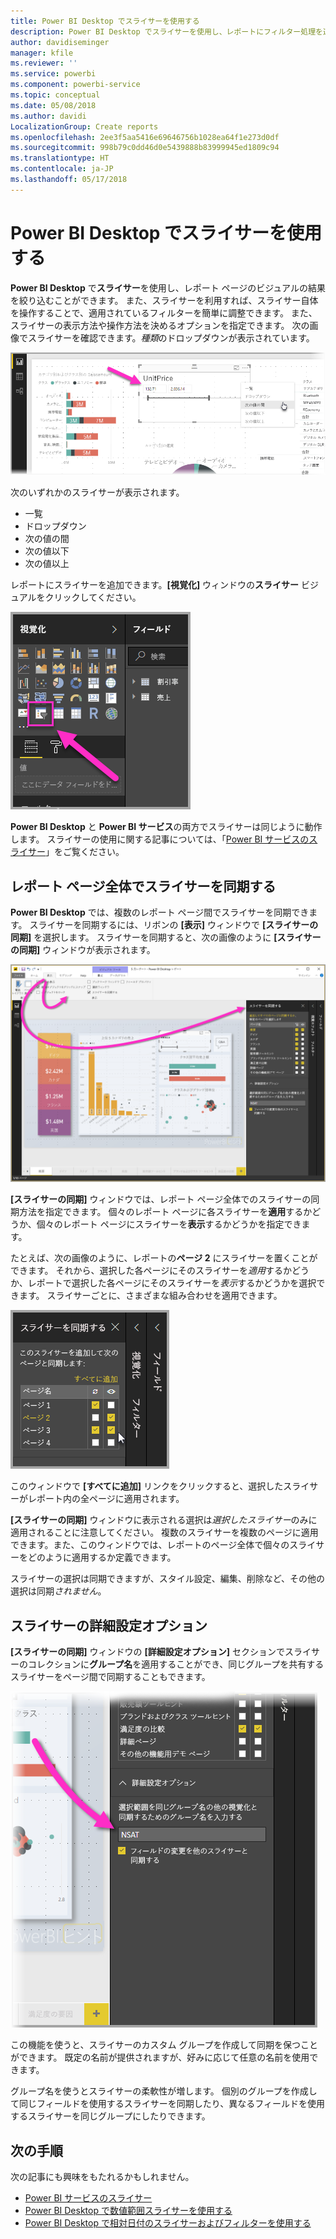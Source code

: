 ```yaml
---
title: Power BI Desktop でスライサーを使用する
description: Power BI Desktop でスライサーを使用し、レポートにフィルター処理を適用したり、レポートを強調表示したり、カスタマイズしたりできます。
author: davidiseminger
manager: kfile
ms.reviewer: ''
ms.service: powerbi
ms.component: powerbi-service
ms.topic: conceptual
ms.date: 05/08/2018
ms.author: davidi
LocalizationGroup: Create reports
ms.openlocfilehash: 2ee3f5aa5416e69646756b1028ea64f1e273d0df
ms.sourcegitcommit: 998b79c0dd46d0e5439888b83999945ed1809c94
ms.translationtype: HT
ms.contentlocale: ja-JP
ms.lasthandoff: 05/17/2018
---
```

# <a name="using-slicers-power-bi-desktop"></a>Power BI Desktop でスライサーを使用する

**Power BI Desktop** で**スライサー**を使用し、レポート ページのビジュアルの結果を絞り込むことができます。 また、スライサーを利用すれば、スライサー自体を操作することで、適用されているフィルターを簡単に調整できます。 また、スライサーの表示方法や操作方法を決めるオプションを指定できます。 次の画像でスライサーを確認できます。*種類*のドロップダウンが表示されています。 

![Desktop でのスライサー](media/desktop-slicers/desktop-slicers_01.png)

次のいずれかのスライサーが表示されます。

* 一覧
* ドロップダウン
* 次の値の間
* 次の値以下
* 次の値以上

レポートにスライサーを追加できます。**[視覚化]** ウィンドウの**スライサー** ビジュアルをクリックしてください。

![スライサー視覚化タイプ](media/desktop-slicers/desktop-slicers_02.png)

**Power BI Desktop** と **Power BI サービス**の両方でスライサーは同じように動作します。 スライサーの使用に関する記事については、「[Power BI サービスのスライサー](power-bi-visualization-slicers.md)」をご覧ください。

## <a name="synchronize-slicers-across-report-pages"></a>レポート ページ全体でスライサーを同期する

**Power BI Desktop** では、複数のレポート ページ間でスライサーを同期できます。 スライサーを同期するには、リボンの **[表示]** ウィンドウで **[スライサーの同期]** を選択します。 スライサーを同期すると、次の画像のように **[スライサーの同期]** ウィンドウが表示されます。

![[スライサーの同期] ウィンドウの表示](media/desktop-slicers/desktop-slicers_03.png)

**[スライサーの同期]** ウィンドウでは、レポート ページ全体でのスライサーの同期方法を指定できます。 個々のレポート ページに各スライサーを**適用**するかどうか、個々のレポート ページにスライサーを**表示**するかどうかを指定できます。

たとえば、次の画像のように、レポートの**ページ 2** にスライサーを置くことができます。 それから、選択した各ページにそのスライサーを*適用*するかどうか、レポートで選択した各ページにそのスライサーを*表示*するかどうかを選択できます。 スライサーごとに、さまざまな組み合わせを適用できます。 

![スライサーを同期する](media/desktop-slicers/desktop-slicers_04.png)

このウィンドウで **[すべてに追加]** リンクをクリックすると、選択したスライサーがレポート内の全ページに適用されます。


**[スライサーの同期]** ウィンドウに表示される選択は*選択したスライサー*のみに適用されることに注意してください。 複数のスライサーを複数のページに適用できます。また、このウィンドウでは、レポートのページ全体で個々のスライサーをどのように適用するか定義できます。 

スライサーの選択は同期できますが、スタイル設定、編集、削除など、その他の選択は同期*されません*。 

## <a name="advanced-options-for-slicers"></a>スライサーの詳細設定オプション

**[スライサーの同期]** ウィンドウの **[詳細設定オプション]** セクションでスライサーのコレクションに**グループ名**を適用することができ、同じグループを共有するスライサーをページ間で同期することもできます。 

![スライサーのグループ名](media/desktop-slicers/desktop-slicers_05.png)

この機能を使うと、スライサーのカスタム グループを作成して同期を保つことができます。 既定の名前が提供されますが、好みに応じて任意の名前を使用できます。 

グループ名を使うとスライサーの柔軟性が増します。 個別のグループを作成して同じフィールドを使用するスライサーを同期したり、異なるフィールドを使用するスライサーを同じグループにしたりできます。 


## <a name="next-steps"></a>次の手順

次の記事にも興味をもたれるかもしれません。

* [Power BI サービスのスライサー](power-bi-visualization-slicers.md)
* [Power BI Desktop で数値範囲スライサーを使用する](desktop-slicer-numeric-range.md)
* [Power BI Desktop で相対日付のスライサーおよびフィルターを使用する](desktop-slicer-filter-date-range.md)


